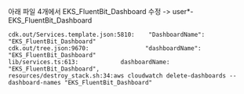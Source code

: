 아래 파일 4개에서 EKS_FluentBit_Dashboard 수정 -> user*-EKS_FluentBit_Dashboard
```
cdk.out/Services.template.json:5810:    "DashboardName": "EKS_FluentBit_Dashboard"
cdk.out/tree.json:9670:                "dashboardName": "EKS_FluentBit_Dashboard"
lib/services.ts:613:            dashboardName: "EKS_FluentBit_Dashboard",
resources/destroy_stack.sh:34:aws cloudwatch delete-dashboards --dashboard-names "EKS_FluentBit_Dashboard"
```
